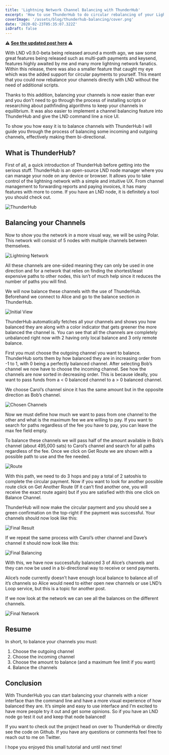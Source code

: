 ```yaml
---
title: 'Lightning Network Channel Balancing with ThunderHub'
excerpt: 'How to use ThunderHub to do circular rebalancing of your Lightning Network Channels.'
coverImage: '/assets/blog/thunderhub-balancing/cover.png'
date: '2020-02-23T05:35:07.322Z'
isDraft: false
---
```


**⚠️ [See the updated post here](https://apotdevin.com/blog/thunderhub-rebalance) ⚠️**

With LND v0.9.0-beta being released around a month ago, we saw some great features being released such as multi-path payments and keysend, features highly awaited by me and many more lightning network fanatics. Within this release, there was also a smaller feature that caught my eye which was the added support for circular payments to yourself. This meant that you could now rebalance your channels directly with LND without the need of additional scripts.

Thanks to this addition, balancing your channels is now easier than ever and you don’t need to go through the process of installing scripts or researching about pathfinding algorithms to keep your channels in equilibrium. It was also easier to implement a channel balancing feature into ThunderHub and give the LND command line a nice UI.

To show you how easy it is to balance channels with ThunderHub I will guide you through the process of balancing some incoming and outgoing channels, effectively making them bi-directional.

## What is ThunderHub?

First of all, a quick introduction of ThunderHub before getting into the serious stuff. ThunderHub is an open-source LND node manager where you can manage your node on any device or browser. It allows you to take control of the lightning network with a simple and intuitive UX. From channel management to forwarding reports and paying invoices, it has many features with more to come. If you have an LND node, it is definitely a tool you should check out.

![ThunderHub](/assets/blog/thunderhub-balancing/1.png)

## Balancing your Channels

Now to show you the network in a more visual way, we will be using Polar. This network will consist of 5 nodes with multiple channels between themselves.

![Lightning Network](/assets/blog/thunderhub-balancing/2.png)

All these channels are one-sided meaning they can only be used in one direction and for a network that relies on finding the shortest/least expensive paths to other nodes, this isn’t of much help since it reduces the number of paths you will find.

We will now balance these channels with the use of ThunderHub. Beforehand we connect to Alice and go to the balance section in ThunderHub.

![Initial View](/assets/blog/thunderhub-balancing/3.png)

ThunderHub automatically fetches all your channels and shows you how balanced they are along with a color indicator that gets greener the more balanced the channel is. You can see that all the channels are completely unbalanced right now with 2 having only local balance and 3 only remote balance.

First you must choose the outgoing channel you want to balance. ThunderHub sorts them by how balanced they are in increasing order from -1 to 1, with 0 being a perfectly balanced channel. After selecting Bob’s channel we now have to choose the incoming channel. See how the channels are now sorted in decreasing order. This is because ideally, you want to pass funds from a < 0 balanced channel to a > 0 balanced channel.

We choose Carol’s channel since it has the same amount but in the opposite direction as Bob’s channel.

![Chosen Channels](/assets/blog/thunderhub-balancing/4.png)

Now we must define how much we want to pass from one channel to the other and what is the maximum fee we are willing to pay. If you want to search for paths regardless of the fee you have to pay, you can leave the max fee field empty.

To balance these channels we will pass half of the amount available in Bob’s channel (about 495,000 sats) to Carol’s channel and search for all paths regardless of the fee. Once we click on Get Route we are shown with a possible path to use and the fee needed.

![Route](/assets/blog/thunderhub-balancing/5.png)

With this path, we need to do 3 hops and pay a total of 2 satoshis to complete the circular payment. Now if you want to look for another possible route click on Get Another Route (If it can’t find another one, you will receive the exact route again) but if you are satisfied with this one click on Balance Channel.

ThunderHub will now make the circular payment and you should see a green confirmation on the top-right if the payment was successful. Your channels should now look like this:

![Final Result](/assets/blog/thunderhub-balancing/6.png)

If we repeat the same process with Carol’s other channel and Dave’s channel it should now look like this:

![Final Balancing](/assets/blog/thunderhub-balancing/7.png)

With this, we have now successfully balanced 3 of Alice’s channels and they can now be used in a bi-directional way to receive or send payments.

Alice’s node currently doesn’t have enough local balance to balance all of it’s channels so Alice would need to either open new channels or use LND’s Loop service, but this is a topic for another post.

If we now look at the network we can see all the balances on the different channels.

![Final Network](/assets/blog/thunderhub-balancing/8.png)

## Resume

In short, to balance your channels you must:

1. Choose the outgoing channel
2. Choose the incoming channel
3. Choose the amount to balance (and a maximum fee limit if you want)
4. Balance the channels

## Conclusion

With ThunderHub you can start balancing your channels with a nicer interface than the command line and have a more visual experience of how balanced they are. It’s simple and easy to use interface and I’m excited to have more people try it out and get some opinions. So if you have an LND node go test it out and keep that node balanced!

If you want to check out the project head on over to ThunderHub or directly see the code on Github. If you have any questions or comments feel free to reach out to me on Twitter.

I hope you enjoyed this small tutorial and until next time!
